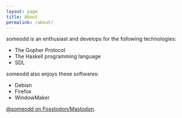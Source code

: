 ```yaml
---
layout: page
title: About
permalink: /about/
---
```


someodd is an enthusiast and develops for the following technologies:

  * The Gopher Protocol
  * The Haskell programming language
  * SDL

someodd also enjoys these softwares:

  * Debian
  * Firefox
  * WindowMaker

[@someodd on Fosstodon/Mastodon](https://fosstodon.org/@someodd).

